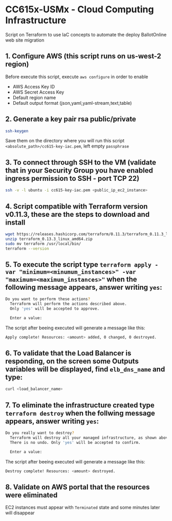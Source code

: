 # CC615x-USMx - Cloud Computing Infrastructure

Script on Terraform to use IaC concepts to automate the deploy BallotOnline web site migration

## 1. Configure AWS (this script runs on us-west-2 region)
Before execute this script, execute `aws configure` in order to enable
   - AWS Access Key ID
   - AWS Secret Access Key
   - Default region name 
   - Default output format (json,yaml,yaml-stream,text,table)

## 2. Generate a key pair rsa public/private
   ```bash 
   ssh-keygen
   ```
   Save them on the directory where you will run this script `<absolute_path>/cc615-key-iac.pem`, left empty `passphrase`

## 3. To connect through SSH to the VM (validate that in your Security Group you have enabled ingress permission to SSH - port TCP 22)
   ```bash
   ssh -v -l ubuntu -i cc615-key-iac.pem <public_ip_ec2_instance>
   ```

## 4. Script compatible with Terraform version v0.11.3, these are the steps to download and install
   ```bash
  wget https://releases.hashicorp.com/terraform/0.11.3/terraform_0.11.3_linux_amd64.zip
  unzip terraform_0.13.3_linux_amd64.zip
  sudo mv terraform /usr/local/bin/
  terraform --version 
   ```

## 5. To execute the script type `terraform apply -var "minimum=<minumum_instances>" -var "maximum=<maximum_instances>"` when the following message appears, answer writing `yes`:
   ```bash
   Do you want to perform these actions?
     Terraform will perform the actions described above.
     Only 'yes' will be accepted to approve.

     Enter a value:
   ```

The script after beeing executed will generate a message like this:

   ```bash
   Apply complete! Resources: <amount> added, 0 changed, 0 destroyed.
   ```

## 6. To validate that the Load Balancer is responding, on the screen some Outputs variables will be displayed, find `elb_dns_name` and type:
   ```bash
   curl <load_balancer_name>
   ```

## 7. To eliminate the infrastructure created type `terraform destroy` when the follwing message appears, answer writing `yes`:
   ```bash
   Do you really want to destroy?
     Terraform will destroy all your managed infrastructure, as shown above.
     There is no undo. Only 'yes' will be accepted to confirm.

     Enter a value:
   ```

The script after beeing executed will generate a message like this:

   ```bash
   Destroy complete! Resources: <amount> destroyed.
   ```

## 8. Validate on AWS portal that the resources were eliminated
EC2 instances must appear with `Terminated` state and some minutes later will disappear

